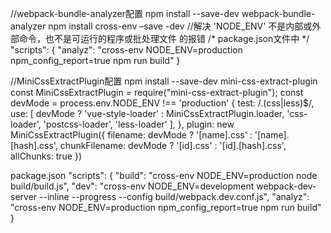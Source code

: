 //webpack-bundle-analyzer配置
npm install --save-dev webpack-bundle-analyzer 
npm install cross-env –save -dev //解决 'NODE_ENV' 不是内部或外部命令，也不是可运行的程序或批处理文件 的报错
/* package.json文件中 */
"scripts": {
    "analyz": "cross-env NODE_ENV=production npm_config_report=true npm run build"
}

//MiniCssExtractPlugin配置
npm install --save-dev mini-css-extract-plugin
const MiniCssExtractPlugin = require("mini-css-extract-plugin");
const devMode = process.env.NODE_ENV !== 'production'
 {
    test: /\.(css|less)$/,
    use: [
        devMode ? 'vue-style-loader' : MiniCssExtractPlugin.loader,
        'css-loader',
        'postcss-loader',
        'less-loader'
    ],
},
plugin:
new MiniCssExtractPlugin({
    filename: devMode ? '[name].css' : '[name].[hash].css',
    chunkFilename: devMode ? '[id].css' : '[id].[hash].css',
    allChunks: true
})

package.json
"scripts": {
    "build": "cross-env NODE_ENV=production node build/build.js",
    "dev": "cross-env NODE_ENV=development webpack-dev-server --inline --progress --config build/webpack.dev.conf.js",
    "analyz": "cross-env NODE_ENV=production npm_config_report=true npm run build"
}
